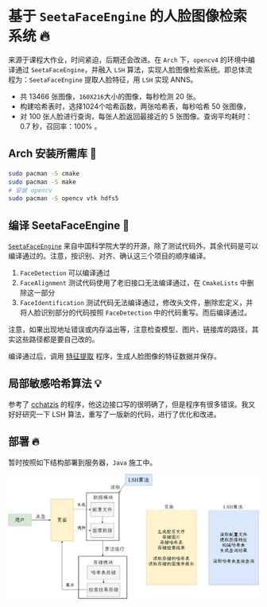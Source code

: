# 基于 `SeetaFaceEngine` 的人脸图像检索系统 :fire:

来源于课程大作业，时间紧迫，后期还会改进。在 `Arch` 下，`opencv4` 的环境中编译通过 `SeetaFaceEngine`，并融入 `LSH` 算法，实现人脸图像检索系统。即总体流程为：`SeetaFaceEngine` 提取人脸特征，用 `LSH` 实现 ANNS。

- 共 13466 张图像，`160X216`大小的图像，每秒检测 20 张。
- 构建哈希表时，选择1024个哈希函数，两张哈希表，每秒哈希 50 张图像，
- 对 100 张人脸进行查询，每张人脸返回最接近的 5 张图像。查询平均耗时：0.7 秒，召回率：100% 。

## Arch 安装所需库 :rocket:

```sh
sudo pacman -S cmake
sudo pacman -S make
# 安装 opencv
sudo pacman -S opencv vtk hdfs5
```

## 编译 SeetaFaceEngine :bell:

[`SeetaFaceEngine`](https://github.com/seetaface/SeetaFaceEngine) 来自中国科学院大学的开源，除了测试代码外，其余代码是可以编译通过的。注意，按识别、对齐、确认这三个项目的顺序编译。

1. `FaceDetection` 可以编译通过
2. `FaceAlignment` 测试代码使用了老旧接口无法编译通过，在 `CmakeLists` 中删除这一部分
3. `FaceIdentification` 测试代码无法编译通过，修改头文件，删除宏定义，并将人脸识别部分的代码按照 `FaceDetection` 中的代码重写。而后编译通过。

注意，如果出现地址错误或内存溢出等，注意检查模型、图片、链接库的路径，其实这些路径都是要自己改的。

编译通过后，调用 [特征提取](https://github.com/muyuuuu/SeetaFace-Retri/blob/main/FaceIdentification/src/test/face_image_extract.cpp) 程序，生成人脸图像的特征数据并保存。 

## 局部敏感哈希算法 :bulb:

参考了 [cchatzis](https://github.com/cchatzis/Nearest-Neighbour-LSH) 的程序，他这边接口写的很明确了，但是程序有很多错误。我又好好研究一下 LSH 算法，重写了一版新的代码，进行了优化和改进。

## 部署 :fire:

暂时按照如下结构部署到服务器，`Java` 施工中。

![](doc/module.png)